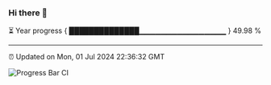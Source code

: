 ### Hi there 👋

⏳ Year progress { ██████████████▁▁▁▁▁▁▁▁▁▁▁▁▁▁▁▁ } 49.98 %

---

⏰ Updated on Mon, 01 Jul 2024 22:36:32 GMT

![Progress Bar CI](https://github.com/IshwaranRudhara/GIT-ACTION/workflows/Progress%20Bar%20CI/badge.svg)
